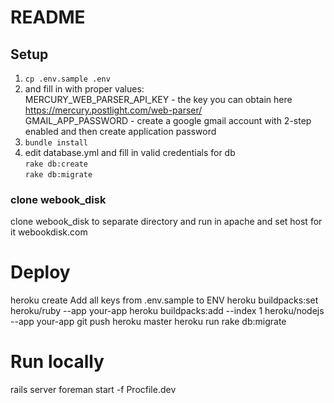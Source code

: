 # README

## Setup 
1. `cp .env.sample .env`
2. and fill in with proper values:  
MERCURY_WEB_PARSER_API_KEY - the key you can obtain here https://mercury.postlight.com/web-parser/  
GMAIL_APP_PASSWORD - create a google gmail account with 2-step enabled and then create application password
5. `bundle install`
6. edit database.yml and fill in valid credentials for db  
`rake db:create`  
`rake db:migrate`

### clone webook_disk
clone webook_disk to separate directory and run in apache and set host for it webookdisk.com

# Deploy
heroku create
Add all keys from .env.sample to ENV
heroku buildpacks:set heroku/ruby --app your-app
heroku buildpacks:add --index 1 heroku/nodejs --app your-app
git push heroku master
heroku run rake db:migrate

# Run locally
rails server
foreman start -f Procfile.dev
